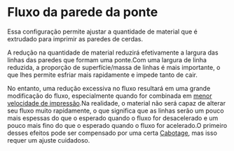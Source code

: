 Fluxo da parede da ponte
====
Essa configuração permite ajustar a quantidade de material que é extrudado para imprimir as paredes de cerdas.

A redução na quantidade de material reduzirá efetivamente a largura das linhas das paredes que formam uma ponte.Com uma largura de linha reduzida, a proporção de superfície/massa de linhas é mais importante, o que lhes permite esfriar mais rapidamente e impede tanto de cair.

No entanto, uma redução excessiva no fluxo resultará em uma grande modificação do fluxo, especialmente quando for combinada em [menor velocidade de impressão](Bridge_wall_speed.md).Na realidade, o material não será capaz de alterar seu fluxo muito rapidamente, o que significa que as linhas serão um pouco mais espessas do que o esperado quando o fluxo for desacelerado e um pouco mais fino do que o esperado quando o fluxo for acelerado.O primeiro desses efeitos pode ser compensado por uma certa [Cabotage](Bridge_wall_coast.md), mas isso requer um ajuste cuidadoso.